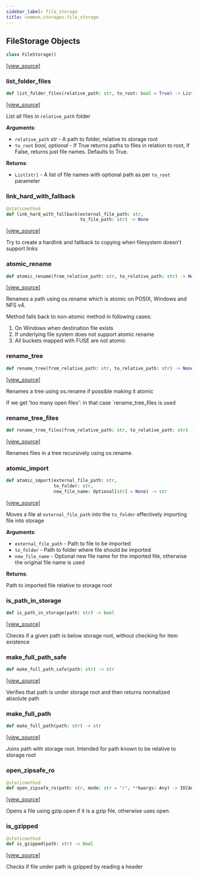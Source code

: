 ```yaml
---
sidebar_label: file_storage
title: common.storages.file_storage
---
```


## FileStorage Objects

```python
class FileStorage()
```

[[view_source]](https://github.com/dlt-hub/dlt/blob/9857029af018a582dd24da4070562f58bb7e9fc5/dlt/common/storages/file_storage.py#L17)

### list\_folder\_files

```python
def list_folder_files(relative_path: str, to_root: bool = True) -> List[str]
```

[[view_source]](https://github.com/dlt-hub/dlt/blob/9857029af018a582dd24da4070562f58bb7e9fc5/dlt/common/storages/file_storage.py#L128)

List all files in `relative_path` folder

**Arguments**:

- `relative_path` _str_ - A path to folder, relative to storage root
- `to_root` _bool, optional_ - If True returns paths to files in relation to root, if False, returns just file names. Defaults to True.
  

**Returns**:

- `List[str]` - A list of file names with optional path as per ``to_root`` parameter

### link\_hard\_with\_fallback

```python
@staticmethod
def link_hard_with_fallback(external_file_path: str,
                            to_file_path: str) -> None
```

[[view_source]](https://github.com/dlt-hub/dlt/blob/9857029af018a582dd24da4070562f58bb7e9fc5/dlt/common/storages/file_storage.py#L168)

Try to create a hardlink and fallback to copying when filesystem doesn't support links

### atomic\_rename

```python
def atomic_rename(from_relative_path: str, to_relative_path: str) -> None
```

[[view_source]](https://github.com/dlt-hub/dlt/blob/9857029af018a582dd24da4070562f58bb7e9fc5/dlt/common/storages/file_storage.py#L176)

Renames a path using os.rename which is atomic on POSIX, Windows and NFS v4.

Method falls back to non-atomic method in following cases:
1. On Windows when destination file exists
2. If underlying file system does not support atomic rename
3. All buckets mapped with FUSE are not atomic

### rename\_tree

```python
def rename_tree(from_relative_path: str, to_relative_path: str) -> None
```

[[view_source]](https://github.com/dlt-hub/dlt/blob/9857029af018a582dd24da4070562f58bb7e9fc5/dlt/common/storages/file_storage.py#L187)

Renames a tree using os.rename if possible making it atomic

If we get 'too many open files': in that case `rename_tree_files is used

### rename\_tree\_files

```python
def rename_tree_files(from_relative_path: str, to_relative_path: str) -> None
```

[[view_source]](https://github.com/dlt-hub/dlt/blob/9857029af018a582dd24da4070562f58bb7e9fc5/dlt/common/storages/file_storage.py#L201)

Renames files in a tree recursively using os.rename.

### atomic\_import

```python
def atomic_import(external_file_path: str,
                  to_folder: str,
                  new_file_name: Optional[str] = None) -> str
```

[[view_source]](https://github.com/dlt-hub/dlt/blob/9857029af018a582dd24da4070562f58bb7e9fc5/dlt/common/storages/file_storage.py#L224)

Moves a file at `external_file_path` into the `to_folder` effectively importing file into storage

**Arguments**:

- `external_file_path` - Path to file to be imported
- `to_folder` - Path to folder where file should be imported
- `new_file_name` - Optional new file name for the imported file, otherwise the original file name is used
  

**Returns**:

  Path to imported file relative to storage root

### is\_path\_in\_storage

```python
def is_path_in_storage(path: str) -> bool
```

[[view_source]](https://github.com/dlt-hub/dlt/blob/9857029af018a582dd24da4070562f58bb7e9fc5/dlt/common/storages/file_storage.py#L243)

Checks if a given path is below storage root, without checking for item existence

### make\_full\_path\_safe

```python
def make_full_path_safe(path: str) -> str
```

[[view_source]](https://github.com/dlt-hub/dlt/blob/9857029af018a582dd24da4070562f58bb7e9fc5/dlt/common/storages/file_storage.py#L264)

Verifies that path is under storage root and then returns normalized absolute path

### make\_full\_path

```python
def make_full_path(path: str) -> str
```

[[view_source]](https://github.com/dlt-hub/dlt/blob/9857029af018a582dd24da4070562f58bb7e9fc5/dlt/common/storages/file_storage.py#L271)

Joins path with storage root. Intended for path known to be relative to storage root

### open\_zipsafe\_ro

```python
@staticmethod
def open_zipsafe_ro(path: str, mode: str = "r", **kwargs: Any) -> IO[Any]
```

[[view_source]](https://github.com/dlt-hub/dlt/blob/9857029af018a582dd24da4070562f58bb7e9fc5/dlt/common/storages/file_storage.py#L310)

Opens a file using gzip.open if it is a gzip file, otherwise uses open.

### is\_gzipped

```python
@staticmethod
def is_gzipped(path: str) -> bool
```

[[view_source]](https://github.com/dlt-hub/dlt/blob/9857029af018a582dd24da4070562f58bb7e9fc5/dlt/common/storages/file_storage.py#L326)

Checks if file under path is gzipped by reading a header


